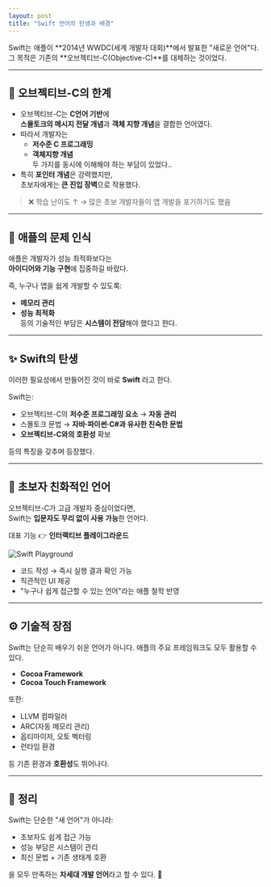 ```yaml
---
layout: post
title: "Swift 언어의 탄생과 배경"
---
```


Swift는 애플이 **2014년 WWDC(세계 개발자 대회)**에서 발표한 "새로운 언어"다.  
그 목적은 기존의 **오브젝티브-C(Objective-C)**를 대체하는 것이었다.

---

## 📌 오브젝티브-C의 한계

- 오브젝티브-C는 **C언어 기반**에  
  **스몰토크의 메시지 전달 개념**과 **객체 지향 개념**을 결합한 언어였다.
- 따라서 개발자는
  - **저수준 C 프로그래밍**
  - **객체지향 개념**  
  두 가지를 동시에 이해해야 하는 부담이 있었다..
- 특히 **포인터 개념**은 강력했지만,  
  초보자에게는 **큰 진입 장벽**으로 작용했다.

> ❌ 학습 난이도 ↑ → 많은 초보 개발자들이 앱 개발을 포기하기도 했음

---

## 🍏 애플의 문제 인식

애플은 개발자가 성능 최적화보다는  
**아이디어와 기능 구현**에 집중하길 바랐다.

즉, 누구나 앱을 쉽게 개발할 수 있도록:
- **메모리 관리**
- **성능 최적화**  
등의 기술적인 부담은 **시스템이 전담**해야 했다고 한다.

---

## ✨ Swift의 탄생

이러한 필요성에서 만들어진 것이 바로 **Swift** 라고 한다.

Swift는:
- 오브젝티브-C의 **저수준 프로그래밍 요소** → **자동 관리**
- 스몰토크 문법 → **자바·파이썬·C#과 유사한 친숙한 문법**
- **오브젝티브-C와의 호환성** 확보  

등의 특징을 갖추며 등장했다.

---

## 🌱 초보자 친화적인 언어

오브젝티브-C가 고급 개발자 중심이었다면,  
Swift는 **입문자도 무리 없이 사용 가능**한 언어다.

대표 기능 👉 **인터랙티브 플레이그라운드**

![Swift Playground](https://developer.apple.com/swift/images/swift-og.png)

- 코드 작성 → 즉시 실행 결과 확인 가능
- 직관적인 UI 제공
- "누구나 쉽게 접근할 수 있는 언어"라는 애플 철학 반영

---

## ⚙️ 기술적 장점

Swift는 단순히 배우기 쉬운 언어가 아니다.
애플의 주요 프레임워크도 모두 활용할 수 있다.

- **Cocoa Framework**
- **Cocoa Touch Framework**

또한:
- LLVM 컴파일러
- ARC(자동 메모리 관리)
- 옵티마이저, 오토 벡터링
- 런타임 환경

등 기존 환경과 **호환성**도 뛰어나다.

---

## 🎯 정리

Swift는 단순한 "새 언어"가 아니라:

- 초보자도 쉽게 접근 가능  
- 성능 부담은 시스템이 관리  
- 최신 문법 + 기존 생태계 호환  

을 모두 만족하는 **차세대 개발 언어**라고 할 수 있다. 🚀